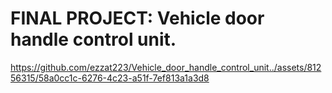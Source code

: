 # FINAL PROJECT: Vehicle door handle control unit.
https://github.com/ezzat223/Vehicle_door_handle_control_unit../assets/81256315/58a0cc1c-6276-4c23-a51f-7ef813a1a3d8
